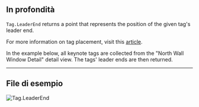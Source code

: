 ## In profondità
`Tag.LeaderEnd` returns a point that represents the position of the given tag's leader end.

For more information on tag placement, visit this [article](https://help.autodesk.com/view/RVT/2025/ENU/?guid=GUID-555BB05A-3AFB-470D-BA3A-3A6C18ADD2A0).

In the example below, all keynote tags are collected from the "North Wall Window Detail" detail view. The tags' leader ends are then returned.
___
## File di esempio

![Tag.LeaderEnd](./Revit.Elements.Tag.LeaderEnd_img.jpg)
